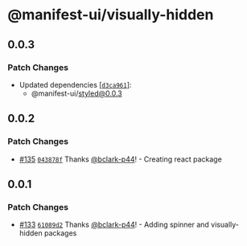 # @manifest-ui/visually-hidden

## 0.0.3

### Patch Changes

- Updated dependencies [[`d3ca961`](https://github.com/project44/manifest-ui/commit/d3ca961f66d0d696b332ea688d98fac2fdf025e5)]:
  - @manifest-ui/styled@0.0.3

## 0.0.2

### Patch Changes

- [#135](https://github.com/project44/manifest-ui/pull/135) [`043878f`](https://github.com/project44/manifest-ui/commit/043878f5ca997b35c3a76bb05f0a5012c5b09002) Thanks [@bclark-p44](https://github.com/bclark-p44)! - Creating react package

## 0.0.1

### Patch Changes

- [#133](https://github.com/project44/manifest-ui/pull/133) [`61089d2`](https://github.com/project44/manifest-ui/commit/61089d21fdb9437374ac2d9cadfec1218a6d5113) Thanks [@bclark-p44](https://github.com/bclark-p44)! - Adding spinner and visually-hidden packages
